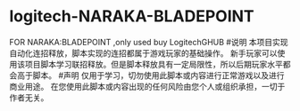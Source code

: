 # logitech-NARAKA-BLADEPOINT
FOR NARAKA:BLADEPOINT ,only used buy LogitechGHUB
#说明
本项目实现自动化连招释放，脚本实现的连招都属于游戏玩家的基础操作。
新手玩家可以使用该项目脚本学习联招释放。但是脚本释放具有一定局限性，所以后期玩家水平都会高于脚本。
#声明
仅用于学习，切勿使用此脚本或内容进行正常游戏以及进行商业用途。
在您使用此脚本或内容出现的任何风险由您个人或组织承担，一切于作者无关。
